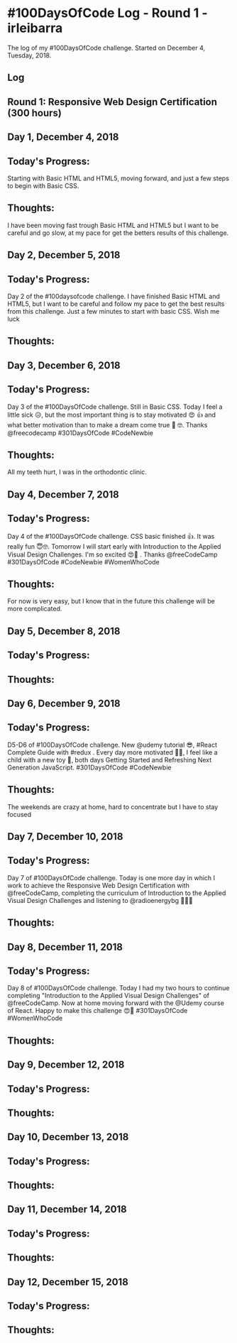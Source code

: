 # #100DaysOfCode Log - Round 1 - irleibarra

The log of my #100DaysOfCode challenge. Started on December 4, Tuesday, 2018.

## Log

## Round 1: Responsive Web Design Certification (300 hours)

## Day 1, December 4, 2018
## Today's Progress: 

Starting with Basic HTML and HTML5, moving forward, and  just a few steps to begin with Basic CSS.

## Thoughts:
I have been moving fast trough Basic HTML and HTML5 but I want to be careful and go slow, at my pace for get the betters results of this challenge. 

## Day 2, December 5, 2018
## Today's Progress: 

Day 2 of the #100daysofcode challenge. I have finished Basic HTML and HTML5, but I want to be careful and follow my pace to get the best results from this challenge. Just a few minutes to start with basic CSS. Wish me luck

## Thoughts: 

## Day 3, December 6, 2018
## Today's Progress: 
Day 3 of the #100DaysOfCode challenge. Still in Basic CSS. Today I feel a little sick 😥, but the most important thing is to stay motivated 😍 👍 and what better motivation than to make a dream come true 🙌 🤓. Thanks @freecodecamp #301DaysOfCode #CodeNewbie


## Thoughts:
All my teeth hurt, I was in the orthodontic clinic.

## Day 4, December 7, 2018
## Today's Progress: 
Day 4 of the #100DaysOfCode challenge. CSS basic finished 👍. It was really fun 😇🤓. Tomorrow I will start early with Introduction to the Applied Visual Design Challenges. I'm so excited 😍🤩 . Thanks @freeCodeCamp #301DaysOfCode #CodeNewbie #WomenWhoCode 


## Thoughts: 
For now is very easy, but I know that in the future this challenge will be more complicated.

## Day 5, December 8, 2018
## Today's Progress:


## Thoughts:

## Day 6, December 9, 2018
## Today's Progress: 
D5-D6 of #100DaysOfCode challenge. New @udemy tutorial 😎, #React Complete Guide with #redux . Every day more motivated 🙌🤓, I feel like a child with a new toy 🤣, both days Getting Started and Refreshing Next Generation JavaScript. #301DaysOfCode #CodeNewbie

## Thoughts: 
The weekends are crazy at home, hard to concentrate but I have to stay focused

## Day 7, December 10, 2018
## Today's Progress: 
Day 7 of  #100DaysOfCode challenge. Today is one more day in which I work to achieve the Responsive Web Design Certification with @freeCodeCamp, completing the curriculum of Introduction to the Applied Visual Design Challenges and listening to @radioenergybg 🤩🥰🤓

## Thoughts:

## Day 8, December 11, 2018
## Today's Progress: 
Day 8 of #100DaysOfCode challenge. Today I had my two hours to continue completing "Introduction to the Applied Visual Design Challenges" of @freeCodeCamp. Now at home moving forward with the @Udemy course of React. Happy to make this challenge 😍🥰 #301DaysOfCode #WomenWhoCode 


## Thoughts:

## Day 9, December 12, 2018
## Today's Progress: 


## Thoughts:

## Day 10, December 13, 2018
## Today's Progress: 


## Thoughts:

## Day 11, December 14, 2018
## Today's Progress: 


## Thoughts:

## Day 12, December 15, 2018
## Today's Progress: 


## Thoughts:

